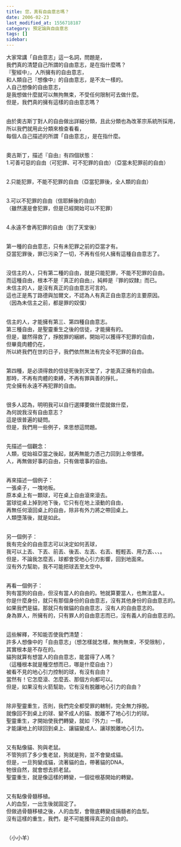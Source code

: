 ```yaml
---
title: 您，真有自由意志嗎？
date: 2006-02-23
last_modified_at: 1556718187
category: 預定論與自由意志
tags: []
sidebar: 
---
```


<p>大家常講「自由意志」這一名詞，問題是，<br/>
我們真的清楚自己所謂的自由意志，是在指什麼嗎？<br/>
『聖經中』，人所擁有的自由意志，<br/>
和人類自己『想像中』的自由意志，是不太一樣的。<br/>
人自己想像的自由意志，<br/>
是我想做什麼就可以無拘無束，不受任何限制可去做什麼。<br/>
但是，我們真的擁有這樣的自由意志嗎？</p>
<p><br/>
由於奧古斯丁對人的自由做出詳細分類，且此分類也為改革宗系統所採用，<br/>
所以我們就用此分類來檢查看看，<br/>
每個人自己描述的所謂「自由意志」，是在指什麼。</p>
<p><br/>
奧古斯丁，描述『自由』有四個狀態：<br/>
1.可善可惡的自由（可犯罪、可不犯罪的自由）（亞當未犯罪前的自由）</p>
<p><br/>
2.只能犯罪，不能不犯罪的自由（亞當犯罪後，全人類的自由）</p>
<p><br/>
3.可以不犯罪的自由（信耶穌後的自由）<br/>
（雖然還是會犯罪，但是已經開始可以不犯罪）</p>
<p><br/>
4.永遠不會再犯罪的自由（到了天堂後）</p>
<p><br/>
第一種的自由意志，只有未犯罪之前的亞當才有。<br/>
亞當犯罪後，罪已污染了一切，不再有任何人擁有這種自由意志了。</p>
<p><br/>
沒信主的人，只有第二種的自由，就是只能犯罪，不能不犯罪的自由。<br/>
而這種自由，根本不是『真正的自由』，純粹是『罪的奴隸』而已。<br/>
未信主的人，是沒有真正的自由意志可言的。<br/>
這也正是馬丁路德與加爾文，不認為人有真正自由意志的主要原因。<br/>
（因為未信主之前，都是罪的奴僕）</p>
<p><br/>
信主的人，才能擁有第三、第四種自由意志。<br/>
第三種自由，是聖靈重生之後的信徒，才能擁有的。<br/>
但是，雖然得救了，掙脫罪的綑綁，開始可以獲得不犯罪的自由，<br/>
但畢竟肉體仍在，<br/>
所以終我們在世的日子，我們依然無法有完全不犯罪的自由。</p>
<p><br/>
第四種，是必須得救的信徒死後到天堂了，才能真正擁有的自由。<br/>
那時，不再有肉體的束縛，不再有罪與善的掙扎，<br/>
完全擁有永遠不再犯罪的自由。</p>
<p><br/>
很多人認為，明明我可以自行選擇要做什麼就做什麼，<br/>
為何說我沒有自由意志？<br/>
這是很普遍的疑問。<br/>
但是，我們用一些例子，來思想這問題。</p>
<p><br/>
先描述一個觀念：<br/>
人類，從始祖亞當之後起，就再無能力憑己力回到上帝懷裡。<br/>
人，再無做好事的自由，只有做壞事的自由。</p>
<p><br/>
再來描述一個例子：<br/>
一張桌子，一塊地板。<br/>
原本桌上有一顆球，可在桌上自由滾來滾去。<br/>
當球從桌上掉到地下後，它只有在地上滾動的自由，<br/>
再無任何滾回桌上的自由，除非有外力將之帶回桌上。<br/>
人類墮落後，就是如此。</p>
<p><br/>
另一個例子：<br/>
我有完全的自由意志可以決定如何丟球，<br/>
我可以上丟、下丟、前丟、後丟、左丟、右丟、輕輕丟、用力丟、、、。<br/>
但是，不論我怎麼丟，球都會受地心引力影響，回到地面來。<br/>
沒有外力幫助，我不可能把球丟至太空中。</p>
<p><br/>
再看一個例子：<br/>
狗有當狗的自由，但沒有當人的自由的。牠就算要當人，也無法當人。<br/>
你是什麼身份，就只有那個身份的自由意志，沒有其他身份的自由意志的。<br/>
如果我們是貓，那就只有做貓的自由意志，沒有人的自由意志的。<br/>
身為罪人，所擁有的，只有罪人的自由意志而已，沒有義人的自由意志的。</p>
<p><br/>
這些解釋，不知能否使我們清楚：<br/>
許多人想像中的「自由意志」（想怎樣就怎樣，無拘無束，不受限制），<br/>
其實根本是不存在的。<br/>
貓狗就算有想當人的自由意志，能當得了人嗎？<br/>
（這種根本就是種空想而已，哪是什麼自由？）<br/>
被看不見的地心引力控制的球，有沒有自由？<br/>
當然有！它怎麼滾、怎麼丟、那個方向都可以。<br/>
但是，如果沒有火箭幫助，它有沒有脫離地心引力的自由？</p>
<p><br/>
除非聖靈重生，否則，我們完全都受罪的轄制，完全無力掙脫。<br/>
就像回不到桌上的球、變不成人的貓、脫離不了地心引力的球。<br/>
聖靈重生，才開始使我們轉變，就如『外力』一樣，<br/>
才能讓地上的球回到桌上、讓貓變成人、讓球脫離地心引力。</p>
<p><br/>
又有點像貓、狗與老鼠。<br/>
不管狗抓了多少隻老鼠，狗就是狗，並不會變成貓。<br/>
但是，一旦狗變成貓，流著貓的血，帶著貓的DNA，<br/>
牠很自然，就會想去抓老鼠。<br/>
聖靈重生，就是像這樣的轉變，一個從根基開始的轉變。</p>
<p><br/>
又有點像骨髓移植。<br/>
人的血型，一出生後就固定了。<br/>
但做過骨髓移植之後，人的血型，會徹底轉變成捐髓者的血型。<br/>
沒有這樣的重生，我們，是不可能獲得真正的自由的。</p>
<p><br/>
（小小羊）</p>
